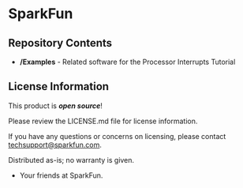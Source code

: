 SparkFun <PRODUCT NAME>
========================================

Repository Contents
-------------------

* **/Examples** - Related software for the Processor Interrupts Tutorial

License Information
-------------------

This product is _**open source**_! 

Please review the LICENSE.md file for license information. 

If you have any questions or concerns on licensing, please contact techsupport@sparkfun.com.

Distributed as-is; no warranty is given.

- Your friends at SparkFun.


